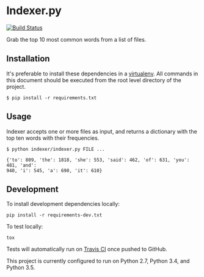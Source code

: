 # Indexer.py

[![Build Status](https://travis-ci.com/jondelmil/rackspace-interview.svg?token=DWs7Yq7X3tMvJwqPZewY&branch=master)](https://travis-ci.com/jondelmil/rackspace-interview)

Grab the top 10 most common words from a list of files.

## Installation

It's preferable to install these dependencies in a
[virtualenv](http://docs.python-guide.org/en/latest/dev/virtualenvs/). All
commands in this document should be executed from the root level directory of
the project.

```
$ pip install -r requirements.txt
```

## Usage

Indexer accepts one or more files as input, and returns a dictionary with the
top ten words with their frequencies.

```
$ python indexer/indexer.py FILE ...

{'to': 809, 'the': 1818, 'she': 553, 'said': 462, 'of': 631, 'you': 481, 'and':
940, 'i': 545, 'a': 690, 'it': 610}
```


## Development

To install development dependencies locally:
```
pip install -r requirements-dev.txt
```

To test locally:
```
tox
```

Tests will automatically run on [Travis
CI](https://travis-ci.com/jondelmil/rackspace-interview) once pushed to GitHub.

This project is currently configured to run on Python 2.7, Python 3.4, and
Python 3.5.
